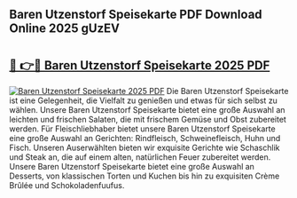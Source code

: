 ## Baren Utzenstorf Speisekarte PDF Download Online 2025 gUzEV

# <h2><a href="http://gc622c.nevu.top/?p=Baren+Utzenstorf+Speisekarte">🔗 👉🔴 Baren Utzenstorf Speisekarte 2025 PDF</a></h2>

[![Baren Utzenstorf Speisekarte 2025 PDF](https://i.imgur.com/dBaPXMq.png)](http://gc622c.nevu.top/?p=Baren+Utzenstorf+Speisekarte)
Die Baren Utzenstorf Speisekarte ist eine Gelegenheit, die Vielfalt zu genießen und etwas für sich selbst zu wählen. Unsere Baren Utzenstorf Speisekarte bietet eine große Auswahl an leichten und frischen Salaten, die mit frischem Gemüse und Obst zubereitet werden. Für Fleischliebhaber bietet unsere Baren Utzenstorf Speisekarte eine große Auswahl an Gerichten: Rindfleisch, Schweinefleisch, Huhn und Fisch. Unseren Auserwählten bieten wir exquisite Gerichte wie Schaschlik und Steak an, die auf einem alten, natürlichen Feuer zubereitet werden. Unsere Baren Utzenstorf Speisekarte bietet eine große Auswahl an Desserts, von klassischen Torten und Kuchen bis hin zu exquisiten Crème Brûlée und Schokoladenfuufus.
